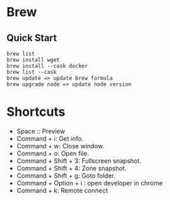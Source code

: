 # Brew

## Quick Start

```
brew list
brew install wget
brew install --cask docker
brew list --cask
brew update => update brew formula
brew upgrade node => update node version
```

# Shortcuts

- Space :: Preview
- Command + i: Get info.
- Command + w: Close window.
- Command + o: Open file.
- Command + Shift + 3: Fullscreen snapshot.
- Command + Shift + 4: Zone snapshot.
- Command + Shift + g: Goto folder.
- Command + Option + i : open developer in chrome
- Command + k: Remote connect
